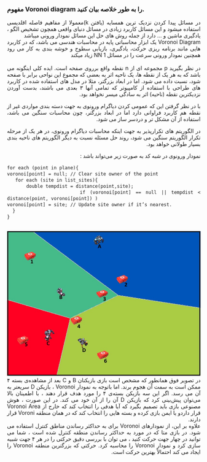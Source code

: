 ### مفهوم Voronoi diagram را به طور خلاصه بیان کنید.

<div dir="rtl" align="justify" >
 در مسائل پیدا کردن نزدیک ترین همسایه (یافتن k)معمولا از مفاهیم فاصله اقلدیسی استفاده میشود و این مسائل کاربرد زیادی در مسائل دنیای واقعی همچون تشخیص الگو ، یادگیری ماشین و ... دارد از جمله روش های حل این مسائل نمودار ورونی میباشد 
<br/>
Voronoi Diagram یک ابزار محاسباتی پایه در محاسبات هندسی می باشد، که در کاربرد هایی مانند برنامه ریزی حرکت، یادگیری، بازیابی سطوح و خوشه بندی به کار می رود
همچنین نمودار ورونی سرعت را در مسائل NN 1 زیاد میکند

  <br/>
  <br/>
  در نظر بگیرید p مجموعه ای از n نقطه واقع برروی صفحه است. ایده کلی اینگونه می باشد که به هر یک از نقطه ها، یک ناحیه اثر به بعضی که مجموع این نواحی برابر با صفحه شود، نسبت داده می شود. اما در ابعاد بزرگتر، مثلا در مدل های استفاده شده در کاربرد های طراحی با استفاده از کامپیوتر که تمامی آنها ۳ بعدی می باشند، بدست آوردن نزدیکترین نقطه (ناحیه) اثر به سادگی میسر نخواهد بود.

با در نظر گرفتن این که عمومی کردن دیاگرام ورونوی به جهت دسته بندی مواردی غیر از نقطه هم کاربرد فراوانی دارد اما در ابعاد بزرگتر، چون محاسبات سنگین می باشد، استفاده از آن مشکل تر و دردسر ساز می شود.

در الگوریتم های تکرارپذیر به جهت اینکه محاسبات دیاگرام ورونوی، در هر یک از مرحله تکرار الگوریتم سنگین می شود، روند حل مسئله نسبت به دیگر الگوریتم های ناحیه بندی بسیار طولانی خواهد بود.
  
 نمودار ورونوی در شبه کد به صورت زیر می‌تواند باشد :

  <div dir="ltr">
    
  ```
  for each (point in plane){
voronoi[point] = null; // Clear site owner of the point
     for each (site in list_sites){
         double tempdist = distance(point,site);
                  if (voronoi[point] == null || tempdist < distance(point, voronoi[point]) )
voronoi[point] = site; // Update site owner if it’s nearest.
    }
}
                                                                          
```
</div>
   <div align="center">
<img src="voronoi.jpg"/>
   </div>
  در تصویر فوق همانطور که مشخص است بازی بازیکنان B و C بعد از مشاهده‌ی بسته ۴ ممکن است به سمت آن هجوم برند.  اما باتوجه به نمودار Voronoi ، بازیکن D سریعتر به آن می رسد. اگر این سه بازیکن بسته‌ی ۴ را مورد هدف قرار دهند ، با اطمینان بالا می‌توان پیش‌بینی کرد که بازیکن D آن را از آن خود می کند. در این صورت ، هوش مصنوعی بازی باید تصمیم بگیرد که آیا هدفی را انتخاب کند که خارج از Voronoi Area قرار داردو یا ایمن بازی کرده و بسته هایی را انتخاب کند که در همان منطقه Voroni قرار دارند.
 
<br/>
    علاوه بر این، از نمودارهای Voronoi برای به حداکثر رساندن مناطق کنترل استفاده می شود. در بازی متا که در مورد به حداکثر رساندن منطقه کنترل شده است ، شما می توانید در چهار جهت حرکت کنید ، می توان با بررسی دقیق حرکتی را در هر ۴ جهت شبیه سازی کرد و نمودار Voronoi را محاسبه کرد. حرکتی که بزرگترین منطقه Voronoi را ایجاد می کند احتمالاً بهترین حرکت است.
</div>
